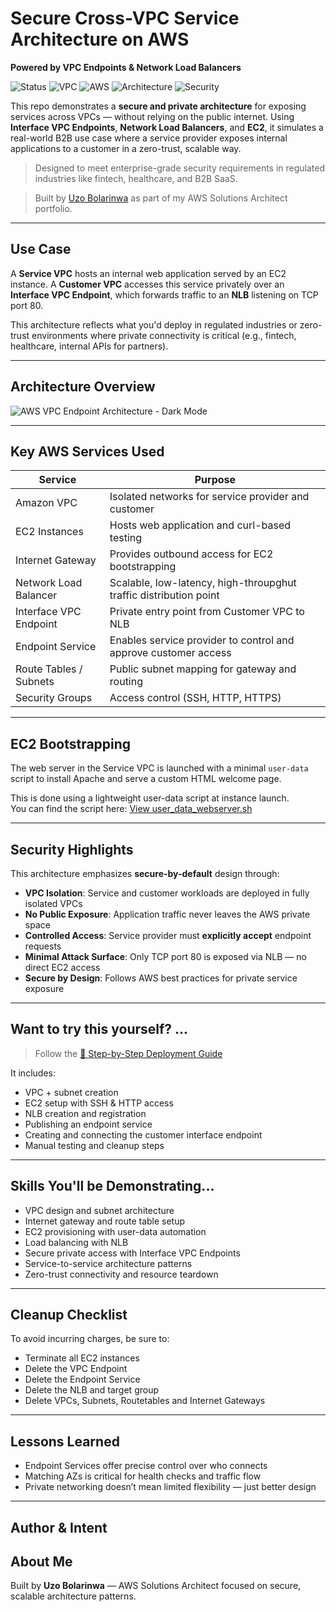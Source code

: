 #  Secure Cross-VPC Service Architecture on AWS  
**Powered by VPC Endpoints & Network Load Balancers**

![Status](https://img.shields.io/badge/deployment-secure-brightgreen)
![VPC](https://img.shields.io/badge/networking-private-orange)
![AWS](https://img.shields.io/badge/built_on-AWS-232F3E?logo=amazon-aws&logoColor=white)
![Architecture](https://img.shields.io/badge/type-B2B--SaaS-blueviolet)
![Security](https://img.shields.io/badge/privacy-zero--trust-critical)

This repo demonstrates a **secure and private architecture** for exposing services across VPCs — without relying on the public internet. Using **Interface VPC Endpoints**, **Network Load Balancers**, and **EC2**, it simulates a real-world B2B use case where a service provider exposes internal applications to a customer in a zero-trust, scalable way.

> Designed to meet enterprise-grade security requirements in regulated industries like fintech, healthcare, and B2B SaaS.

> Built by [Uzo Bolarinwa](#) as part of my AWS Solutions Architect portfolio.

---

##  Use Case

A **Service VPC** hosts an internal web application served by an EC2 instance. A **Customer VPC** accesses this service privately over an **Interface VPC Endpoint**, which forwards traffic to an **NLB** listening on TCP port 80.

This architecture reflects what you'd deploy in regulated industries or zero-trust environments where private connectivity is critical (e.g., fintech, healthcare, internal APIs for partners).

---

##  Architecture Overview

![AWS VPC Endpoint Architecture - Dark Mode](architecture/network-architecture-diagram.png)

---

##  Key AWS Services Used

| Service               | Purpose                                                                |
|-----------------------|---------------------------------------------------------------------|
| Amazon VPC            | Isolated networks for service provider and customer                 |
| EC2 Instances         | Hosts web application and curl-based testing                        |
| Internet Gateway      | Provides outbound access for EC2 bootstrapping                      |
| Network Load Balancer | Scalable, low-latency, high-throupghut traffic distribution point   |
| Interface VPC Endpoint| Private entry point from Customer VPC to NLB                        |
| Endpoint Service      | Enables service provider to control and approve customer access     |
| Route Tables / Subnets| Public subnet mapping for gateway and routing                       |
| Security Groups       | Access control (SSH, HTTP, HTTPS)                                   |

---

##  EC2 Bootstrapping
  The web server in the Service VPC is launched with a minimal `user-data` script to install Apache and serve a custom HTML welcome page.

This is done using a lightweight user-data script at instance launch.  
You can find the script here: [View user_data_webserver.sh](real-world-projects/secure-vpc-endpoint-architecture/scripts/user_data_webserver.sh)


---

## Security Highlights

This architecture emphasizes **secure-by-default** design through:

-  **VPC Isolation**: Service and customer workloads are deployed in fully isolated VPCs
-  **No Public Exposure**: Application traffic never leaves the AWS private space
-  **Controlled Access**: Service provider must **explicitly accept** endpoint requests
-  **Minimal Attack Surface**: Only TCP port 80 is exposed via NLB — no direct EC2 access
-  **Secure by Design**: Follows AWS best practices for private service exposure

---

##   Want to try this yourself? ...  
> Follow the [📂 Step-by-Step Deployment Guide](real-world-projects/secure-vpc-endpoint-architecture/guide/steps.md)


It includes:
- VPC + subnet creation
- EC2 setup with SSH & HTTP access
- NLB creation and registration
- Publishing an endpoint service
- Creating and connecting the customer interface endpoint
- Manual testing and cleanup steps

---

##  Skills You'll be Demonstrating...

- VPC design and subnet architecture  
- Internet gateway and route table setup  
- EC2 provisioning with user-data automation  
- Load balancing with NLB  
- Secure private access with Interface VPC Endpoints  
- Service-to-service architecture patterns  
- Zero-trust connectivity and resource teardown

---


## Cleanup Checklist

To avoid incurring charges, be sure to:

- Terminate all EC2 instances
- Delete the VPC Endpoint
- Delete the Endpoint Service
- Delete the NLB and target group
- Delete VPCs, Subnets, Routetables and Internet Gateways

---

## Lessons Learned
- Endpoint Services offer precise control over who connects
- Matching AZs is critical for health checks and traffic flow
- Private networking doesn’t mean limited flexibility — just better design

---

## Author & Intent

##  About Me

Built by **Uzo Bolarinwa** — AWS Solutions Architect focused on secure, scalable architecture patterns.
